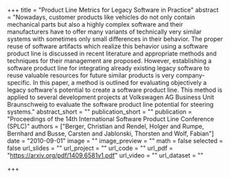 +++
title = "Product Line Metrics for Legacy Software in Practice"
abstract = "Nowadays, customer products like vehicles do not only contain mechanical parts but also a highly complex software and their manufacturers have to offer many variants of technically very similar systems with sometimes only small differences in their behavior. The proper reuse of software artifacts which realize this behavior using a software product line is discussed in recent literature and appropriate methods and techniques for their management are proposed. However, establishing a software product line for integrating already existing legacy software to reuse valuable resources for future similar products is very company-specific. In this paper, a method is outlined for evaluating objectively a legacy software's potential to create a software product line. This method is applied to several development projects at Volkswagen AG Business Unit Braunschweig to evaluate the software product line potential for steering systems."
abstract_short = ""
publication_short = ""
publication = "Proceedings of the 14th International Software Product Line Conference (SPLC)"
authors = ["Berger, Christian and Rendel, Holger and Rumpe, Bernhard and Busse, Carsten and Jablonski, Thorsten and Wolf, Fabian"]
date = "2010-09-01"
image = ""
image_preview = ""
math = false
selected = false
url_slides = ""
url_project = ""
url_code = ""
url_pdf = "https://arxiv.org/pdf/1409.6581v1.pdf"
url_video = ""
url_dataset = ""

+++
